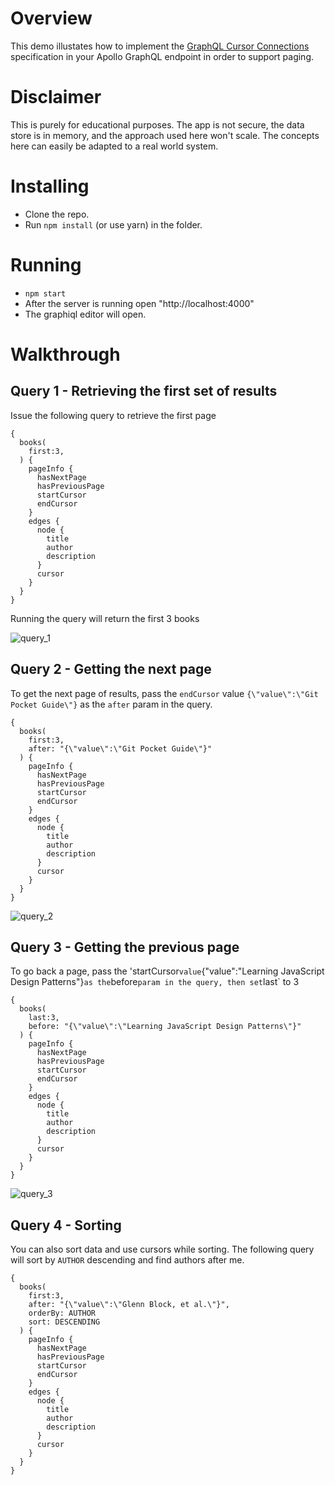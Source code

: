 # Overview
This demo illustates how to implement the [GraphQL Cursor Connections](https://relay.dev/graphql/connections.htm) specification in your Apollo GraphQL endpoint in order to support paging.

# Disclaimer
This is purely for educational purposes. The app is not secure, the data store is in memory, and the approach used here won't scale. The concepts here can easily be adapted to a real world system. 

# Installing
- Clone the repo. 
- Run `npm install` (or use yarn) in the folder. 

# Running
- `npm start`
- After the server is running open "http://localhost:4000"
- The graphiql editor will open. 

# Walkthrough

## Query 1 - Retrieving the first set of results
Issue the following query to retrieve the first page
```
{
  books( 
    first:3,
  ) {
    pageInfo {
      hasNextPage
      hasPreviousPage
      startCursor
      endCursor
    }
    edges {
      node {
        title
        author
        description
      }
      cursor
    }
  }
}
```
Running the query will return the first 3 books

![query_1](https://user-images.githubusercontent.com/141124/92407693-26ae5d00-f0f0-11ea-8358-6b5697b84406.png)

## Query 2 - Getting the next page
To get the next page of results, pass the `endCursor` value `{\"value\":\"Git Pocket Guide\"}` as the `after` param in the query.
```
{
  books( 
    first:3,
    after: "{\"value\":\"Git Pocket Guide\"}"
  ) {
    pageInfo {
      hasNextPage
      hasPreviousPage
      startCursor
      endCursor
    }
    edges {
      node {
        title
        author
        description
      }
      cursor
    }
  }
}
```
![query_2](https://user-images.githubusercontent.com/141124/92407796-78ef7e00-f0f0-11ea-8792-2e6bd05218ea.png)

## Query 3 - Getting the previous page
To go back a page, pass the 'startCursor` value `{\"value\":\"Learning JavaScript Design Patterns\"}` as the `before` param in the query, then set `last` to 3
```
{
  books( 
    last:3,
    before: "{\"value\":\"Learning JavaScript Design Patterns\"}"
  ) {
    pageInfo {
      hasNextPage
      hasPreviousPage
      startCursor
      endCursor
    }
    edges {
      node {
        title
        author
        description
      }
      cursor
    }
  }
}
```
![query_3](https://user-images.githubusercontent.com/141124/92408227-ad176e80-f0f1-11ea-9dea-7f27b70a1d24.png)

## Query 4 - Sorting
You can also sort data and use cursors while sorting. The following query will sort by `AUTHOR` descending and find authors after me.
```
{
  books( 
    first:3,
    after: "{\"value\":\"Glenn Block, et al.\"}",
    orderBy: AUTHOR
    sort: DESCENDING
  ) {
    pageInfo {
      hasNextPage
      hasPreviousPage
      startCursor
      endCursor
    }
    edges {
      node {
        title
        author
        description
      }
      cursor
    }
  }
}
```



